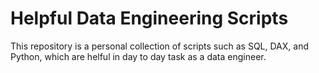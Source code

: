 # Helpful Data Engineering Scripts
This repository is a personal collection of scripts such as SQL, DAX, and Python, which are helful in day to day task as a data engineer. 
